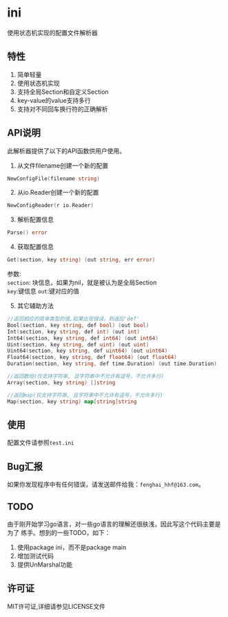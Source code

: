 # ini
使用状态机实现的配置文件解析器

## 特性
1. 简单轻量
2. 使用状态机实现
3. 支持全局Section和自定义Section
4. key-value的value支持多行
5. 支持对不同回车换行符的正确解析

## API说明
此解析器提供了以下的API函数供用户使用。

1. 从文件filename创建一个新的配置
```go
NewConfigFile(filename string)
```

2. 从io.Reader创建一个新的配置
```go
NewConfigReader(r io.Reader)
````
3. 解析配置信息
```go
Parse() error
```
4. 获取配置信息
```go
Get(section, key string) (out string, err error)
```
参数:  
    `section`: 块信息，如果为nil，就是被认为是全局Section  
    `key`:键信息
    `out`:键对应的值    

5. 其它辅助方法
```go
//返回相应的简单类型的值,如果出现错误，则返回'def'
Bool(section, key string, def bool) (out bool)
Int(section, key string, def int) (out int)
Int64(section, key string, def int64) (out int64)
Uint(section, key string, def uint) (out uint)
Uint64(section, key string, def uint64) (out uint64)
Float64(section, key string, def float64) (out float64)
Duration(section, key string, def time.Duration) (out time.Duration)

//返回数组(仅支持字符串, 且字符串中不允许有逗号，不允许多行)
Array(section, key string) []string

//返回map(仅支持字符串, 且字符串中不允许有逗号，不允许多行)
Map(section, key string) map[string]string
```

## 使用
配置文件请参照`test.ini`  

## Bug汇报
如果你发现程序中有任何错误，请发送邮件给我：`fenghai_hhf@163.com`。

## TODO
由于刚开始学习go语言，对一些go语言的理解还很肤浅，因此写这个代码主要是为了
练手。想到的一些TODO，如下：
1. 使用package ini，而不是package main
2. 增加测试代码
3. 提供UnMarshal功能

## 许可证
MIT许可证,详细请参见LICENSE文件
